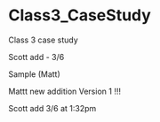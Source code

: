 # Class3_CaseStudy
Class 3 case study

Scott add - 3/6

Sample (Matt)

Mattt new addition Version 1 !!!

Scott add 3/6 at 1:32pm